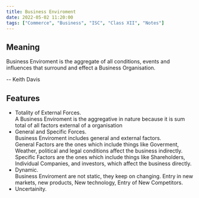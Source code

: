 ```yaml
---
title: Business Enviroment
date: 2022-05-02 11:20:00
tags: ["Commerce", "Business", "ISC", "Class XII", "Notes"]
---
```

## Meaning
Business Enviroment is the aggregate of all conditions, events and influences  that surround and effect a Business Organisation.

-- Keith Davis

## Features
- Totality of External Forces.  
	A Business Enviroment is the aggregative in nature because it is sum total of all factors external of a organisation
- General and Specific Forces.  
	Business Enviroment includes general and external factors.  
		General Factors are the ones which include things like Goverment, Weather, political and legal conditions affect the business indirectly.  
		Specific Factors are the ones which include things like Shareholders, Individual Companies, and investors, which affect the business directly.  
- Dynamic.  
	Business Enviroment are not static, they keep on changing. Entry in new markets, new products, New technology, Entry of New Competitors.  
- Uncertainity.  
	
